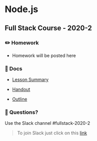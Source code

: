 # Node.js
## Full Stack Course - 2020-2

### ✏️ Homework

- Homework will be posted here

### 📄 Docs

- [Lesson Summary](./docs/summary.md)

- [Handout](https://...)

- [Outline](https://...)


### 🤔 Questions?

Use the Slack channel #fullstack-2020-2

> To join Slack just click on this [link](https://hamburgcodingschool.slack.com/join/shared_invite/enQtMjczNDI3OTE4NzIwLTE2ZmNkNDk5YTg3MDFlOTY2ZmU2YzU5YTU4MTNhNDg4MTRhNTMwYzFiNTdlOTdhYzllYzg5YmVkYzljNWExY2U#/)
